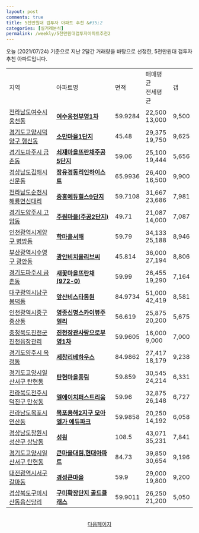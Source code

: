 ```yaml
---
layout: post
comments: true
title: 5천만원대 갭투자 아파트 추천 &#35;2
categories: [실거래분석]
permalink: /weekly/5천만원대갭투자아파트추천2
---
```


오늘 (2021/07/24) 기준으로 지난 2달간 거래량을 바탕으로 선정한,
5천만원대 갭투자 추천 아파트입니다.

<table class="sortable">
  <tr>
    <td>지역</td>
    <td>아파트명</td>
    <td>면적</td>
    <td>매매평균<br>전세평균</td>
    <td>갭</td>
  </tr>

  <tr class="item">
    <td><a href="/apt/전라남도여수시웅천동">전라남도여수시 웅천동</a></td>
    <td style="font-weight: bold;"><a href="https://search.naver.com/search.naver?query=웅천동 여수웅천부영1차">여수웅천부영1차</a></td>
    <td>59.9284</td>
    <td>22,500<br>13,000</td>
    <td>9,500</td>
  </tr>

  <tr class="item">
    <td><a href="/apt/경기도고양시덕양구행신동">경기도고양시덕양구 행신동</a></td>
    <td style="font-weight: bold;"><a href="https://search.naver.com/search.naver?query=행신동 소만마을1단지">소만마을1단지</a></td>
    <td>45.48</td>
    <td>29,375<br>19,750</td>
    <td>9,625</td>
  </tr>

  <tr class="item">
    <td><a href="/apt/경기도파주시금촌동">경기도파주시 금촌동</a></td>
    <td style="font-weight: bold;"><a href="https://search.naver.com/search.naver?query=금촌동 쇠재마을뜨란채주공5단지">쇠재마을뜨란채주공5단지</a></td>
    <td>59.06</td>
    <td>25,100<br>19,444</td>
    <td>5,656</td>
  </tr>

  <tr class="item">
    <td><a href="/apt/경상남도김해시신문동">경상남도김해시 신문동</a></td>
    <td style="font-weight: bold;"><a href="https://search.naver.com/search.naver?query=신문동 장유경동리인하이스트">장유경동리인하이스트</a></td>
    <td>65.9936</td>
    <td>26,400<br>16,500</td>
    <td>9,900</td>
  </tr>

  <tr class="item">
    <td><a href="/apt/전라남도순천시해룡면 신대리">전라남도순천시 해룡면신대리</a></td>
    <td style="font-weight: bold;"><a href="https://search.naver.com/search.naver?query=해룡면 신대리 중흥에듀힐스9단지">중흥에듀힐스9단지</a></td>
    <td>59.7108</td>
    <td>31,667<br>23,686</td>
    <td>7,981</td>
  </tr>

  <tr class="item">
    <td><a href="/apt/경기도양주시고암동">경기도양주시 고암동</a></td>
    <td style="font-weight: bold;"><a href="https://search.naver.com/search.naver?query=고암동 주원마을(주공2단지)">주원마을(주공2단지)</a></td>
    <td>49.71</td>
    <td>21,087<br>14,000</td>
    <td>7,087</td>
  </tr>

  <tr class="item">
    <td><a href="/apt/인천광역시계양구병방동">인천광역시계양구 병방동</a></td>
    <td style="font-weight: bold;"><a href="https://search.naver.com/search.naver?query=병방동 학마을서해">학마을서해</a></td>
    <td>59.79</td>
    <td>34,133<br>25,188</td>
    <td>8,946</td>
  </tr>

  <tr class="item">
    <td><a href="/apt/부산광역시수영구광안동">부산광역시수영구 광안동</a></td>
    <td style="font-weight: bold;"><a href="https://search.naver.com/search.naver?query=광안동 광안비치올리브씨">광안비치올리브씨</a></td>
    <td>45.814</td>
    <td>36,000<br>27,194</td>
    <td>8,806</td>
  </tr>

  <tr class="item">
    <td><a href="/apt/경기도파주시금촌동">경기도파주시 금촌동</a></td>
    <td style="font-weight: bold;"><a href="https://search.naver.com/search.naver?query=금촌동 새꽃마을뜨란채(972-0)">새꽃마을뜨란채(972-0)</a></td>
    <td>59.99</td>
    <td>26,455<br>19,290</td>
    <td>7,164</td>
  </tr>

  <tr class="item">
    <td><a href="/apt/대구광역시남구봉덕동">대구광역시남구 봉덕동</a></td>
    <td style="font-weight: bold;"><a href="https://search.naver.com/search.naver?query=봉덕동 앞산비스타동원">앞산비스타동원</a></td>
    <td>84.9734</td>
    <td>51,000<br>42,419</td>
    <td>8,581</td>
  </tr>

  <tr class="item">
    <td><a href="/apt/인천광역시중구중산동">인천광역시중구 중산동</a></td>
    <td style="font-weight: bold;"><a href="https://search.naver.com/search.naver?query=중산동 영종신명스카이뷰주얼리">영종신명스카이뷰주얼리</a></td>
    <td>56.619</td>
    <td>25,875<br>20,200</td>
    <td>5,675</td>
  </tr>

  <tr class="item">
    <td><a href="/apt/충청북도진천군진천읍 장관리">충청북도진천군 진천읍장관리</a></td>
    <td style="font-weight: bold;"><a href="https://search.naver.com/search.naver?query=진천읍 장관리 진천장관사랑으로부영1차">진천장관사랑으로부영1차</a></td>
    <td>59.9605</td>
    <td>16,000<br>9,000</td>
    <td>7,000</td>
  </tr>

  <tr class="item">
    <td><a href="/apt/경기도양주시옥정동">경기도양주시 옥정동</a></td>
    <td style="font-weight: bold;"><a href="https://search.naver.com/search.naver?query=옥정동 세창리베하우스">세창리베하우스</a></td>
    <td>84.9862</td>
    <td>27,417<br>18,179</td>
    <td>9,238</td>
  </tr>

  <tr class="item">
    <td><a href="/apt/경기도고양시일산서구탄현동">경기도고양시일산서구 탄현동</a></td>
    <td style="font-weight: bold;"><a href="https://search.naver.com/search.naver?query=탄현동 탄현마을풍림">탄현마을풍림</a></td>
    <td>59.859</td>
    <td>30,545<br>24,214</td>
    <td>6,331</td>
  </tr>

  <tr class="item">
    <td><a href="/apt/전라북도전주시덕진구만성동">전라북도전주시덕진구 만성동</a></td>
    <td style="font-weight: bold;"><a href="https://search.naver.com/search.naver?query=만성동 엘에이치퍼스트리움">엘에이치퍼스트리움</a></td>
    <td>59.96</td>
    <td>32,875<br>26,148</td>
    <td>6,727</td>
  </tr>

  <tr class="item">
    <td><a href="/apt/전라남도목포시연산동">전라남도목포시 연산동</a></td>
    <td style="font-weight: bold;"><a href="https://search.naver.com/search.naver?query=연산동 목포용해2지구 모아엘가 에듀파크">목포용해2지구 모아엘가 에듀파크</a></td>
    <td>59.9858</td>
    <td>20,250<br>14,192</td>
    <td>6,058</td>
  </tr>

  <tr class="item">
    <td><a href="/apt/경상남도창원시성산구상남동">경상남도창원시성산구 상남동</a></td>
    <td style="font-weight: bold;"><a href="https://search.naver.com/search.naver?query=상남동 성원">성원</a></td>
    <td>108.5</td>
    <td>43,071<br>35,231</td>
    <td>7,841</td>
  </tr>

  <tr class="item">
    <td><a href="/apt/경기도고양시일산서구탄현동">경기도고양시일산서구 탄현동</a></td>
    <td style="font-weight: bold;"><a href="https://search.naver.com/search.naver?query=탄현동 큰마을대림,현대아파트">큰마을대림,현대아파트</a></td>
    <td>84.73</td>
    <td>39,850<br>30,654</td>
    <td>9,196</td>
  </tr>

  <tr class="item">
    <td><a href="/apt/대전광역시서구갈마동">대전광역시서구 갈마동</a></td>
    <td style="font-weight: bold;"><a href="https://search.naver.com/search.naver?query=갈마동 경성큰마을">경성큰마을</a></td>
    <td>59.9</td>
    <td>29,000<br>19,800</td>
    <td>9,200</td>
  </tr>

  <tr class="item">
    <td><a href="/apt/경상북도구미시산동읍 신당리">경상북도구미시 산동읍신당리</a></td>
    <td style="font-weight: bold;"><a href="https://search.naver.com/search.naver?query=산동읍 신당리 구미확장단지 골드클래스">구미확장단지 골드클래스</a></td>
    <td>59.9011</td>
    <td>26,250<br>21,200</td>
    <td>5,050</td>
  </tr>

</table>
<br>
<center><a href="/weekly/5천만원대갭투자아파트추천3">다음페이지</a></center>
<br><br>
